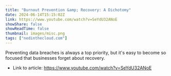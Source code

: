 ```yaml
---
title: "Burnout Prevention &amp; Recovery: A Dichotomy"
date: 2024-06-14T15:15:02Z
link: https://www.youtube.com/watch?v=SeYdU32ANoE
showShare: false
showReadTime: false
thumbnail: images/misc.png
tags: ["nedinthecloud.com"]
---
```

Preventing data breaches is always a top priority, but it's easy to become so focused that businesses forget about recovery.

- Link to article: https://www.youtube.com/watch?v=SeYdU32ANoE